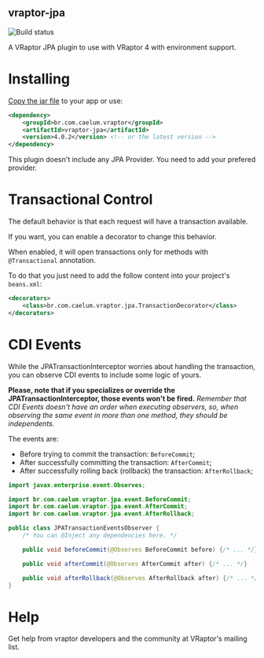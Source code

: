 ## vraptor-jpa

![Build status](https://secure.travis-ci.org/caelum/vraptor-jpa.png)

A VRaptor JPA plugin to use with VRaptor 4 with environment support.

# Installing

[Copy the jar file](http://repo1.maven.org/maven2/br/com/caelum/vraptor/vraptor-jpa/) to your app or use:

```xml
<dependency>
	<groupId>br.com.caelum.vraptor</groupId>
	<artifactId>vraptor-jpa</artifactId>
	<version>4.0.2</version> <!-- or the latest version -->
</dependency>
```

This plugin doesn't include any JPA Provider. You need to add your prefered provider.

# Transactional Control

The default behavior is that each request will have a transaction available.

If you want, you can enable a decorator to change this behavior. 

When enabled, it will open transactions only for methods with `@Transactional` annotation. 

To do that you just need to add the follow content into your project's `beans.xml`:

```xml
<decorators>
    <class>br.com.caelum.vraptor.jpa.TransactionDecorator</class>
</decorators>
```

# CDI Events

While the JPATransactionInterceptor worries about handling the transaction, you can observe CDI events to include some logic of yours.

**Please, note that if you specializes or override the JPATransactionInterceptor, those events won't be fired.**
*Remember that CDI Events doesn't have an order when executing observers, so, when observing the same event in more than one method, they should be independents.*

The events are:
* Before trying to commit the transaction: `BeforeCommit`;
* After successfully committing the transaction: `AfterCommit`;
* After successfully rolling back (rollback) the transaction: `AfterRollback`;

```Java
import javax.enterprise.event.Observes;

import br.com.caelum.vraptor.jpa.event.BeforeCommit;
import br.com.caelum.vraptor.jpa.event.AfterCommit;
import br.com.caelum.vraptor.jpa.event.AfterRollback;

public class JPATransactionEventsObserver {
	/* You can @Inject any dependencies here. */

	public void beforeCommit(@Observes BeforeCommit before) {/* ... */}

	public void afterCommit(@Observes AfterCommit after) {/* ... */}

	public void afterRollback(@Observes AfterRollback after) {/* ... */}
}
```

# Help

Get help from vraptor developers and the community at VRaptor's mailing list.
